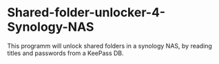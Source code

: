 # Shared-folder-unlocker-4-Synology-NAS
This programm will unlock shared folders in a synology NAS, by reading titles and passwords from a KeePass DB.

